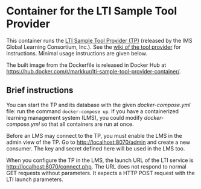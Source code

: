 # Container for the LTI Sample Tool Provider

This container runs the [LTI Sample Tool Provider (TP)](https://github.com/IMSGlobal/LTI-Sample-Tool-Provider-PHP) (released by the IMS Global Learning Consortium, Inc.).
See the [wiki of the tool provider](https://github.com/IMSGlobal/LTI-Sample-Tool-Provider-PHP/wiki/Usage) for instructions.
Minimal usage instructions are given below.

The built image from the Dockerfile is released in Docker Hub at <https://hub.docker.com/r/markkur/lti-sample-tool-provider-container/>.

## Brief instructions

You can start the TP and its database with the given *docker-compose.yml* file: run the command `docker-compose up`.
If you have a containerized learning management system (LMS), you could modify *docker-compose.yml* so that all containers are run at once.

Before an LMS may connect to the TP, you must enable the LMS in the admin view of the TP.
Go to <http://localhost:8070/admin> and create a new consumer. The key and secret defined here will be used in the LMS too.

When you configure the TP in the LMS, the launch URL of the LTI service is <http://localhost:8070/connect.php>.
The URL does not respond to normal GET requests without parameters. It expects a HTTP POST request with the LTI launch parameters.

